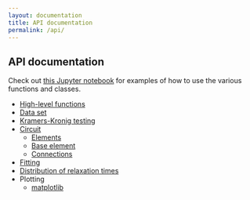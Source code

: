 ```yaml
---
layout: documentation
title: API documentation
permalink: /api/
---
```


## API documentation

Check out [this Jupyter notebook](https://github.com/vyrjana/pyimpspec/blob/main/examples/examples.ipynb) for examples of how to use the various functions and classes.

- [High-level functions](https://vyrjana.github.io/pyimpspec/api/high-level-functions)
- [Data set](https://vyrjana.github.io/pyimpspec/api/data-set)
- [Kramers-Kronig testing](https://vyrjana.github.io/pyimpspec/api/kramers-kronig)
- [Circuit](https://vyrjana.github.io/pyimpspec/api/circuit)
    - [Elements](https://vyrjana.github.io/pyimpspec/api/elements)
    - [Base element](https://vyrjana.github.io/pyimpspec/api/base-element)
    - [Connections](https://vyrjana.github.io/pyimpspec/api/connections)
- [Fitting](https://vyrjana.github.io/pyimpspec/api/fitting)
- [Distribution of relaxation times](https://vyrjana.github.io/pyimpspec/api/drt)
- Plotting
  - [matplotlib](https://vyrjana.github.io/pyimpspec/api/plot-mpl)

